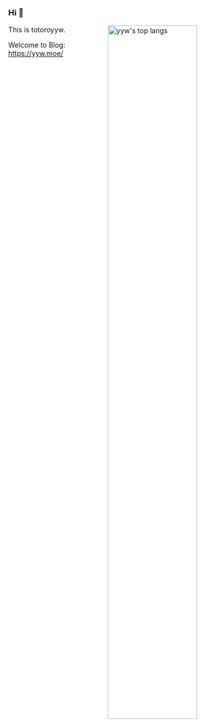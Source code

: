 ### Hi 👋

<a href="https://github.com/iBug">
<img
  src="https://github-readme-stats.vercel.app/api/top-langs/?username=yuanyiwei&layout=compact"
  title="yyw's top langs"
  align="right"
  width="60%"
/>
</a>

This is totoroyyw.

Welcome to Blog: https://yyw.moe/
